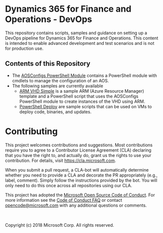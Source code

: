 # Dynamics 365 for Finance and Operations - DevOps

This repository contains scripts, samples and guidance on setting up a DevOps pipeline for Dynamics 365 for Finance and Operations. This content is intended to enable advanced development and test scenarios and is not for production use.


## Contents of this Repository

- The [AOSConfigs PowerShell Module](aosconfigs/) contains a PowerShell module with cmdlets to manage the configuration of an AOS.
- The following samples are currently available
   - [ARM VHD Simple](samples/arm-vhd-simple/) is a sample ARM (Azure Resource Manager) template and a PowerShell script that uses the AOSConfigs PowerShell module to create instances of the VHD using ARM.
   - [PowerShell Deploy](samples/ps-deploy/) are sample scripts that can be used on VMs to deploy code, binaries, and updates.


# Contributing

This project welcomes contributions and suggestions. Most contributions require you to
agree to a Contributor License Agreement (CLA) declaring that you have the right to,
and actually do, grant us the rights to use your contribution. For details, visit
https://cla.microsoft.com.

When you submit a pull request, a CLA-bot will automatically determine whether you need
to provide a CLA and decorate the PR appropriately (e.g., label, comment). Simply follow the
instructions provided by the bot. You will only need to do this once across all repositories using our CLA.

This project has adopted the [Microsoft Open Source Code of Conduct](https://opensource.microsoft.com/codeofconduct/).
For more information see the [Code of Conduct FAQ](https://opensource.microsoft.com/codeofconduct/faq/)
or contact [opencode@microsoft.com](mailto:opencode@microsoft.com) with any additional questions or comments.


<br />
<br />
Copyright (c) 2018 Microsoft Corp. All rights reserved.